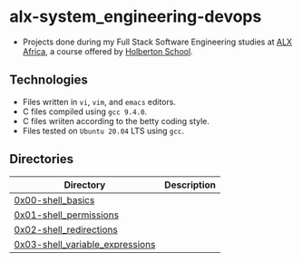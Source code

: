 # alx-system_engineering-devops

- Projects done during my Full Stack Software Engineering studies at [ALX Africa](https://www.alxafrica.com/software-engineering-2022/), a course offered by [Holberton School](https://www.holbertonschool.com/).

## Technologies
- Files written in ```vi```, ```vim```, and ```emacs``` editors. 
- C files compiled using ```gcc 9.4.0```.
- C files wriiten according to the betty coding style. 
- Files tested on ```Ubuntu 20.04``` LTS using ```gcc```.

## Directories 

| Directory  | Description |
| ---  | --- |
|[0x00-shell_basics](0x00-shell_basics)|
|[0x01-shell_permissions](0x01-shell_permissions)|
|[0x02-shell_redirections](0x02-shell_redirections)|
|[0x03-shell_variable_expressions](0x03-shell_variable_expressions)|


